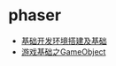 # phaser

* [基础开发环境搭建及基础](/app/phaser/Phaser-1-TS-JS开发环境搭建及基础知识介绍.md)
* [游戏基础之GameObject](/app/phaser/Phaser-2-游戏基础之GameObject.md)
